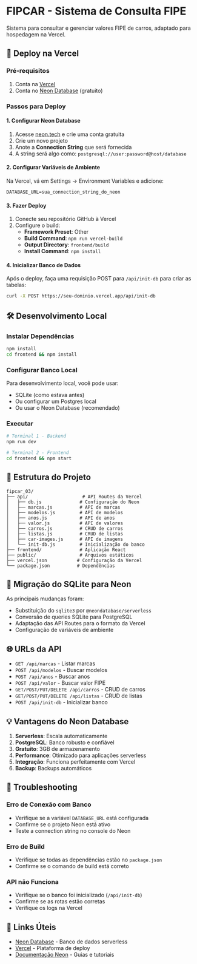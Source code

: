 # FIPCAR - Sistema de Consulta FIPE

Sistema para consultar e gerenciar valores FIPE de carros, adaptado para hospedagem na Vercel.

## 🚀 Deploy na Vercel

### Pré-requisitos
1. Conta na [Vercel](https://vercel.com)
2. Conta no [Neon Database](https://neon.tech) (gratuito)

### Passos para Deploy

#### 1. Configurar Neon Database
1. Acesse [neon.tech](https://neon.tech) e crie uma conta gratuita
2. Crie um novo projeto
3. Anote a **Connection String** que será fornecida
4. A string será algo como: `postgresql://user:password@host/database`

#### 2. Configurar Variáveis de Ambiente
Na Vercel, vá em Settings → Environment Variables e adicione:
```
DATABASE_URL=sua_connection_string_do_neon
```

#### 3. Fazer Deploy
1. Conecte seu repositório GitHub à Vercel
2. Configure o build:
   - **Framework Preset**: Other
   - **Build Command**: `npm run vercel-build`
   - **Output Directory**: `frontend/build`
   - **Install Command**: `npm install`

#### 4. Inicializar Banco de Dados
Após o deploy, faça uma requisição POST para `/api/init-db` para criar as tabelas:
```bash
curl -X POST https://seu-dominio.vercel.app/api/init-db
```

## 🛠️ Desenvolvimento Local

### Instalar Dependências
```bash
npm install
cd frontend && npm install
```

### Configurar Banco Local
Para desenvolvimento local, você pode usar:
- SQLite (como estava antes)
- Ou configurar um Postgres local
- Ou usar o Neon Database (recomendado)

### Executar
```bash
# Terminal 1 - Backend
npm run dev

# Terminal 2 - Frontend
cd frontend && npm start
```

## 📁 Estrutura do Projeto

```
fipcar_03/
├── api/                    # API Routes da Vercel
│   ├── db.js              # Configuração do Neon
│   ├── marcas.js          # API de marcas
│   ├── modelos.js         # API de modelos
│   ├── anos.js            # API de anos
│   ├── valor.js           # API de valores
│   ├── carros.js          # CRUD de carros
│   ├── listas.js          # CRUD de listas
│   ├── car-images.js      # API de imagens
│   └── init-db.js         # Inicialização do banco
├── frontend/              # Aplicação React
├── public/                # Arquivos estáticos
├── vercel.json           # Configuração da Vercel
└── package.json          # Dependências
```

## 🔄 Migração do SQLite para Neon

As principais mudanças foram:
- Substituição do `sqlite3` por `@neondatabase/serverless`
- Conversão de queries SQLite para PostgreSQL
- Adaptação das API Routes para o formato da Vercel
- Configuração de variáveis de ambiente

## 🌐 URLs da API

- `GET /api/marcas` - Listar marcas
- `POST /api/modelos` - Buscar modelos
- `POST /api/anos` - Buscar anos
- `POST /api/valor` - Buscar valor FIPE
- `GET/POST/PUT/DELETE /api/carros` - CRUD de carros
- `GET/POST/PUT/DELETE /api/listas` - CRUD de listas
- `POST /api/init-db` - Inicializar banco

## 💡 Vantagens do Neon Database

1. **Serverless**: Escala automaticamente
2. **PostgreSQL**: Banco robusto e confiável
3. **Gratuito**: 3GB de armazenamento
4. **Performance**: Otimizado para aplicações serverless
5. **Integração**: Funciona perfeitamente com Vercel
6. **Backup**: Backups automáticos

## 🐛 Troubleshooting

### Erro de Conexão com Banco
- Verifique se a variável `DATABASE_URL` está configurada
- Confirme se o projeto Neon está ativo
- Teste a connection string no console do Neon

### Erro de Build
- Verifique se todas as dependências estão no `package.json`
- Confirme se o comando de build está correto

### API não Funciona
- Verifique se o banco foi inicializado (`/api/init-db`)
- Confirme se as rotas estão corretas
- Verifique os logs na Vercel

## 🔗 Links Úteis

- [Neon Database](https://neon.tech) - Banco de dados serverless
- [Vercel](https://vercel.com) - Plataforma de deploy
- [Documentação Neon](https://neon.tech/docs) - Guias e tutoriais 